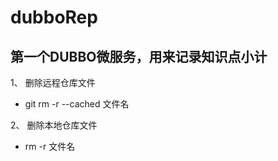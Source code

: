 # dubboRep
## 第一个DUBBO微服务，用来记录知识点小计
1、 删除远程仓库文件
- git rm -r --cached 文件名

 2、 删除本地仓库文件 
- rm -r 文件名
